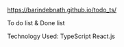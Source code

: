 https://barindebnath.github.io/todo_ts/

To do list & Done list

Technology Used:
TypeScript
React.js
